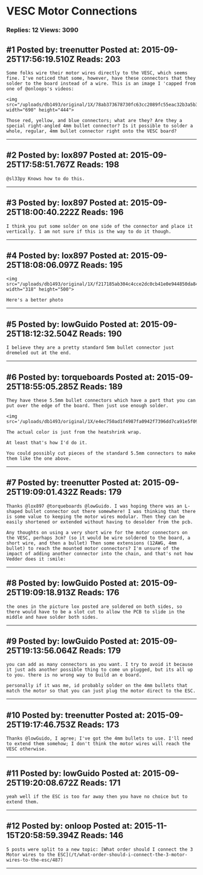 # VESC Motor Connections

### Replies: 12 Views: 3090

## \#1 Posted by: treenutter Posted at: 2015-09-25T17:56:19.510Z Reads: 203

```
Some folks wire their motor wires directly to the VESC, which seems fine. I've noticed that some, however, have these connectors that they solder to the board instead of a wire. This is an image I 'capped from one of @onloops's videos:

<img src="/uploads/db1493/original/1X/78ab373678730fc63cc2089fc55eac32b3a5b397.png" width="690" height="444"> 

Those red, yellow, and blue connectors; what are they? Are they a special right-angled 4mm bullet connector? Is it possible to solder a whole, regular, 4mm bullet connector right onto the VESC board?
```

---
## \#2 Posted by: lox897 Posted at: 2015-09-25T17:58:51.767Z Reads: 198

```
@sl33py Knows how to do this.
```

---
## \#3 Posted by: lox897 Posted at: 2015-09-25T18:00:40.222Z Reads: 196

```
I think you put some solder on one side of the connector and place it vertically. I am not sure if this is the way to do it though.
```

---
## \#4 Posted by: lox897 Posted at: 2015-09-25T18:08:06.097Z Reads: 195

```
<img src="/uploads/db1493/original/1X/f217185ab304c4cce2dc0cb41e0e944850da8423.jpg" width="318" height="500"> 

Here's a better photo
```

---
## \#5 Posted by: lowGuido Posted at: 2015-09-25T18:12:32.504Z Reads: 190

```
I believe they are a pretty standard 5mm bullet connector just dremeled out at the end.
```

---
## \#6 Posted by: torqueboards Posted at: 2015-09-25T18:55:05.285Z Reads: 189

```
They have these 5.5mm bullet connectors which have a part that you can put over the edge of the board. Then just use enough solder.

<img src='/uploads/db1493/original/1X/e4ec750ad1f4987fa0942f7396dd7ca91e5f09ba.jpg'>

The actual color is just from the heatshrink wrap.

At least that's how I'd do it.

You could possibly cut pieces of the standard 5.5mm connectors to make them like the one above.
```

---
## \#7 Posted by: treenutter Posted at: 2015-09-25T19:09:01.432Z Reads: 179

```
Thanks @lox897 @torqueboards @lowGuido. I was hoping there was an L-shaped bullet connector out there somewhere! I was thinking that there is some value to keeping the motor wires modular. Then they can be easily shortened or extended without having to desolder from the pcb. 

Any thoughts on using a very short wire for the motor connectors on the VESC, perhaps 3cm? (so it would be wire soldered to the board, a short wire, and then a bullet) Then some extensions (12AWG, 4mm bullet) to reach the mounted motor connectors? I'm unsure of the impact of adding another connector into the chain, and that's not how Vedder does it :smile:
```

---
## \#8 Posted by: lowGuido Posted at: 2015-09-25T19:09:18.913Z Reads: 176

```
the ones in the picture lox posted are soldered on both sides, so there would have to be a slot cut to allow the PCB to slide in the middle and have solder both sides.
```

---
## \#9 Posted by: lowGuido Posted at: 2015-09-25T19:13:56.064Z Reads: 179

```
you can add as many connectors as you want. I try to avoid it because it just ads another possible thing to come un plugged, but its all up to you. there is no wrong way to build an e board. 

personally if it was me, id probably solder on the 4mm bullets that match the motor so that you can just plug the motor direct to the ESC.
```

---
## \#10 Posted by: treenutter Posted at: 2015-09-25T19:17:46.753Z Reads: 173

```
Thanks @lowGuido, I agree; I've got the 4mm bullets to use. I'll need to extend them somehow; I don't think the motor wires will reach the VESC otherwise.
```

---
## \#11 Posted by: lowGuido Posted at: 2015-09-25T19:20:08.672Z Reads: 171

```
yeah well if the ESC is too far away then you have no choice but to extend them.
```

---
## \#12 Posted by: onloop Posted at: 2015-11-15T20:58:59.394Z Reads: 146

```
5 posts were split to a new topic: [What order should I connect the 3 Motor wires to the ESC](/t/what-order-should-i-connect-the-3-motor-wires-to-the-esc/487)
```

---
